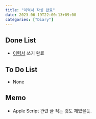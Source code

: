 ```yaml
---
title: "이력서 작성 완료"
date: 2023-06-19T22:00:13+09:00
categories: ["Diary"]
---
```

## Done List
- [이력서](https://www.notion.so/mingkyme/Mingky-436ecdf2ec40419db7c8f0fd64683b4d?pvs=4) 쓰기 완료

## To Do List
- None

## Memo
- Apple Script 관련 글 적는 것도 재밌을듯.
